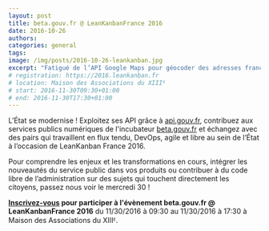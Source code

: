 ```yaml
---
layout: post
title: beta.gouv.fr @ LeanKanbanFrance 2016
date: 2016-10-26
authors:
categories: general
tags:
image: /img/posts/2016-10-26-leankanban.jpg
excerpt: "Fatigué de l’API Google Maps pour géocoder des adresses françaises ? Agacée de devoir commander de nouveaux K-bis tous les trois mois ? Atterré de devoir connaître tout le droit pour accéder à vos droits ?"
# registration: https://2016.leankanban.fr
# location: Maison des Associations du XIIIᴱ
# start: 2016-11-30T09:30+01:00
# end: 2016-11-30T17:30+01:00
---
```


L’État se modernise ! Exploitez ses API grâce à [api.gouv.fr](https://api.gouv.fr), contribuez aux services publics numériques de l'incubateur [beta.gouv.fr](https://beta.gouv.fr) et échangez avec des pairs qui travaillent en flux tendu, DevOps, agile et libre au sein de l’État à l’occasion de LeanKanban France 2016.

Pour comprendre les enjeux et les transformations en cours, intégrer les nouveautés du service public dans vos produits ou contribuer à du code libre de l’administration sur des sujets qui touchent directement les citoyens, passez nous voir le mercredi 30 !

**[Inscrivez-vous](https://2016.leankanban.fr) pour participer à l'évènement beta.gouv.fr @ LeanKanbanFrance 2016** du 11/30/2016 à 09:30 au 11/30/2016 à 17:30 à Maison des Associations du XIIIᴱ.
